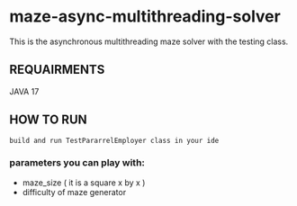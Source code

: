 # maze-async-multithreading-solver

This is the asynchronous multithreading maze solver with the testing class.

## REQUAIRMENTS

JAVA 17

## HOW TO RUN

`build and run TestPararrelEmployer class in your ide`

### parameters you can play with:

-  maze_size ( it is a square x by x )
-  difficulty of maze generator

